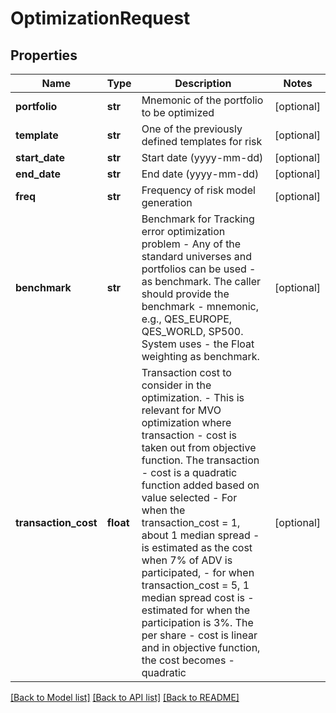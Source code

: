 # OptimizationRequest

## Properties
Name | Type | Description | Notes
------------ | ------------- | ------------- | -------------
**portfolio** | **str** | Mnemonic of the portfolio to be optimized | [optional] 
**template** | **str** | One of the previously defined templates for risk | [optional] 
**start_date** | **str** | Start date (yyyy-mm-dd) | [optional] 
**end_date** | **str** | End date (yyyy-mm-dd) | [optional] 
**freq** | **str** | Frequency of risk model generation | [optional] 
**benchmark** | **str** | Benchmark for Tracking error optimization problem - Any of the standard universes and portfolios can be used - as benchmark. The caller should provide the benchmark - mnemonic, e.g., QES_EUROPE, QES_WORLD, SP500. System uses - the Float weighting as benchmark. | [optional] 
**transaction_cost** | **float** | Transaction cost  to consider in the optimization. - This is relevant for MVO optimization where transaction - cost is taken out from objective function. The transaction - cost is a quadratic function added based on value selected - For when the transaction_cost &#x3D; 1, about 1 median spread - is estimated as the cost when 7% of ADV is participated, - for when transaction_cost &#x3D; 5, 1 median spread cost is - estimated for when the participation is 3%. The per share - cost is linear and in objective function, the cost becomes - quadratic | [optional] 

[[Back to Model list]](../README.md#documentation-for-models) [[Back to API list]](../README.md#documentation-for-api-endpoints) [[Back to README]](../README.md)


